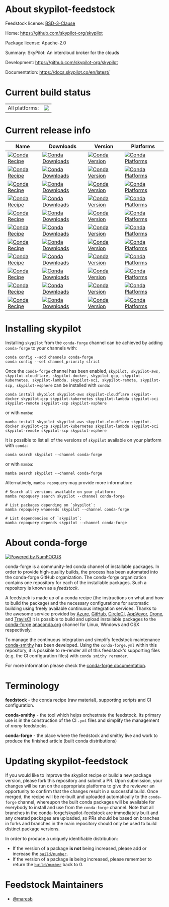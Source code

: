 About skypilot-feedstock
========================

Feedstock license: [BSD-3-Clause](https://github.com/conda-forge/skypilot-feedstock/blob/main/LICENSE.txt)

Home: https://github.com/skypilot-org/skypilot

Package license: Apache-2.0

Summary: SkyPilot: An intercloud broker for the clouds

Development: https://github.com/skypilot-org/skypilot

Documentation: https://docs.skypilot.co/en/latest/

Current build status
====================


<table><tr><td>All platforms:</td>
    <td>
      <a href="https://dev.azure.com/conda-forge/feedstock-builds/_build/latest?definitionId=24717&branchName=main">
        <img src="https://dev.azure.com/conda-forge/feedstock-builds/_apis/build/status/skypilot-feedstock?branchName=main">
      </a>
    </td>
  </tr>
</table>

Current release info
====================

| Name | Downloads | Version | Platforms |
| --- | --- | --- | --- |
| [![Conda Recipe](https://img.shields.io/badge/recipe-skypilot-green.svg)](https://anaconda.org/conda-forge/skypilot) | [![Conda Downloads](https://img.shields.io/conda/dn/conda-forge/skypilot.svg)](https://anaconda.org/conda-forge/skypilot) | [![Conda Version](https://img.shields.io/conda/vn/conda-forge/skypilot.svg)](https://anaconda.org/conda-forge/skypilot) | [![Conda Platforms](https://img.shields.io/conda/pn/conda-forge/skypilot.svg)](https://anaconda.org/conda-forge/skypilot) |
| [![Conda Recipe](https://img.shields.io/badge/recipe-skypilot--aws-green.svg)](https://anaconda.org/conda-forge/skypilot-aws) | [![Conda Downloads](https://img.shields.io/conda/dn/conda-forge/skypilot-aws.svg)](https://anaconda.org/conda-forge/skypilot-aws) | [![Conda Version](https://img.shields.io/conda/vn/conda-forge/skypilot-aws.svg)](https://anaconda.org/conda-forge/skypilot-aws) | [![Conda Platforms](https://img.shields.io/conda/pn/conda-forge/skypilot-aws.svg)](https://anaconda.org/conda-forge/skypilot-aws) |
| [![Conda Recipe](https://img.shields.io/badge/recipe-skypilot--cloudflare-green.svg)](https://anaconda.org/conda-forge/skypilot-cloudflare) | [![Conda Downloads](https://img.shields.io/conda/dn/conda-forge/skypilot-cloudflare.svg)](https://anaconda.org/conda-forge/skypilot-cloudflare) | [![Conda Version](https://img.shields.io/conda/vn/conda-forge/skypilot-cloudflare.svg)](https://anaconda.org/conda-forge/skypilot-cloudflare) | [![Conda Platforms](https://img.shields.io/conda/pn/conda-forge/skypilot-cloudflare.svg)](https://anaconda.org/conda-forge/skypilot-cloudflare) |
| [![Conda Recipe](https://img.shields.io/badge/recipe-skypilot--docker-green.svg)](https://anaconda.org/conda-forge/skypilot-docker) | [![Conda Downloads](https://img.shields.io/conda/dn/conda-forge/skypilot-docker.svg)](https://anaconda.org/conda-forge/skypilot-docker) | [![Conda Version](https://img.shields.io/conda/vn/conda-forge/skypilot-docker.svg)](https://anaconda.org/conda-forge/skypilot-docker) | [![Conda Platforms](https://img.shields.io/conda/pn/conda-forge/skypilot-docker.svg)](https://anaconda.org/conda-forge/skypilot-docker) |
| [![Conda Recipe](https://img.shields.io/badge/recipe-skypilot--gcp-green.svg)](https://anaconda.org/conda-forge/skypilot-gcp) | [![Conda Downloads](https://img.shields.io/conda/dn/conda-forge/skypilot-gcp.svg)](https://anaconda.org/conda-forge/skypilot-gcp) | [![Conda Version](https://img.shields.io/conda/vn/conda-forge/skypilot-gcp.svg)](https://anaconda.org/conda-forge/skypilot-gcp) | [![Conda Platforms](https://img.shields.io/conda/pn/conda-forge/skypilot-gcp.svg)](https://anaconda.org/conda-forge/skypilot-gcp) |
| [![Conda Recipe](https://img.shields.io/badge/recipe-skypilot--kubernetes-green.svg)](https://anaconda.org/conda-forge/skypilot-kubernetes) | [![Conda Downloads](https://img.shields.io/conda/dn/conda-forge/skypilot-kubernetes.svg)](https://anaconda.org/conda-forge/skypilot-kubernetes) | [![Conda Version](https://img.shields.io/conda/vn/conda-forge/skypilot-kubernetes.svg)](https://anaconda.org/conda-forge/skypilot-kubernetes) | [![Conda Platforms](https://img.shields.io/conda/pn/conda-forge/skypilot-kubernetes.svg)](https://anaconda.org/conda-forge/skypilot-kubernetes) |
| [![Conda Recipe](https://img.shields.io/badge/recipe-skypilot--lambda-green.svg)](https://anaconda.org/conda-forge/skypilot-lambda) | [![Conda Downloads](https://img.shields.io/conda/dn/conda-forge/skypilot-lambda.svg)](https://anaconda.org/conda-forge/skypilot-lambda) | [![Conda Version](https://img.shields.io/conda/vn/conda-forge/skypilot-lambda.svg)](https://anaconda.org/conda-forge/skypilot-lambda) | [![Conda Platforms](https://img.shields.io/conda/pn/conda-forge/skypilot-lambda.svg)](https://anaconda.org/conda-forge/skypilot-lambda) |
| [![Conda Recipe](https://img.shields.io/badge/recipe-skypilot--oci-green.svg)](https://anaconda.org/conda-forge/skypilot-oci) | [![Conda Downloads](https://img.shields.io/conda/dn/conda-forge/skypilot-oci.svg)](https://anaconda.org/conda-forge/skypilot-oci) | [![Conda Version](https://img.shields.io/conda/vn/conda-forge/skypilot-oci.svg)](https://anaconda.org/conda-forge/skypilot-oci) | [![Conda Platforms](https://img.shields.io/conda/pn/conda-forge/skypilot-oci.svg)](https://anaconda.org/conda-forge/skypilot-oci) |
| [![Conda Recipe](https://img.shields.io/badge/recipe-skypilot--remote-green.svg)](https://anaconda.org/conda-forge/skypilot-remote) | [![Conda Downloads](https://img.shields.io/conda/dn/conda-forge/skypilot-remote.svg)](https://anaconda.org/conda-forge/skypilot-remote) | [![Conda Version](https://img.shields.io/conda/vn/conda-forge/skypilot-remote.svg)](https://anaconda.org/conda-forge/skypilot-remote) | [![Conda Platforms](https://img.shields.io/conda/pn/conda-forge/skypilot-remote.svg)](https://anaconda.org/conda-forge/skypilot-remote) |
| [![Conda Recipe](https://img.shields.io/badge/recipe-skypilot--scp-green.svg)](https://anaconda.org/conda-forge/skypilot-scp) | [![Conda Downloads](https://img.shields.io/conda/dn/conda-forge/skypilot-scp.svg)](https://anaconda.org/conda-forge/skypilot-scp) | [![Conda Version](https://img.shields.io/conda/vn/conda-forge/skypilot-scp.svg)](https://anaconda.org/conda-forge/skypilot-scp) | [![Conda Platforms](https://img.shields.io/conda/pn/conda-forge/skypilot-scp.svg)](https://anaconda.org/conda-forge/skypilot-scp) |
| [![Conda Recipe](https://img.shields.io/badge/recipe-skypilot--vsphere-green.svg)](https://anaconda.org/conda-forge/skypilot-vsphere) | [![Conda Downloads](https://img.shields.io/conda/dn/conda-forge/skypilot-vsphere.svg)](https://anaconda.org/conda-forge/skypilot-vsphere) | [![Conda Version](https://img.shields.io/conda/vn/conda-forge/skypilot-vsphere.svg)](https://anaconda.org/conda-forge/skypilot-vsphere) | [![Conda Platforms](https://img.shields.io/conda/pn/conda-forge/skypilot-vsphere.svg)](https://anaconda.org/conda-forge/skypilot-vsphere) |

Installing skypilot
===================

Installing `skypilot` from the `conda-forge` channel can be achieved by adding `conda-forge` to your channels with:

```
conda config --add channels conda-forge
conda config --set channel_priority strict
```

Once the `conda-forge` channel has been enabled, `skypilot, skypilot-aws, skypilot-cloudflare, skypilot-docker, skypilot-gcp, skypilot-kubernetes, skypilot-lambda, skypilot-oci, skypilot-remote, skypilot-scp, skypilot-vsphere` can be installed with `conda`:

```
conda install skypilot skypilot-aws skypilot-cloudflare skypilot-docker skypilot-gcp skypilot-kubernetes skypilot-lambda skypilot-oci skypilot-remote skypilot-scp skypilot-vsphere
```

or with `mamba`:

```
mamba install skypilot skypilot-aws skypilot-cloudflare skypilot-docker skypilot-gcp skypilot-kubernetes skypilot-lambda skypilot-oci skypilot-remote skypilot-scp skypilot-vsphere
```

It is possible to list all of the versions of `skypilot` available on your platform with `conda`:

```
conda search skypilot --channel conda-forge
```

or with `mamba`:

```
mamba search skypilot --channel conda-forge
```

Alternatively, `mamba repoquery` may provide more information:

```
# Search all versions available on your platform:
mamba repoquery search skypilot --channel conda-forge

# List packages depending on `skypilot`:
mamba repoquery whoneeds skypilot --channel conda-forge

# List dependencies of `skypilot`:
mamba repoquery depends skypilot --channel conda-forge
```


About conda-forge
=================

[![Powered by
NumFOCUS](https://img.shields.io/badge/powered%20by-NumFOCUS-orange.svg?style=flat&colorA=E1523D&colorB=007D8A)](https://numfocus.org)

conda-forge is a community-led conda channel of installable packages.
In order to provide high-quality builds, the process has been automated into the
conda-forge GitHub organization. The conda-forge organization contains one repository
for each of the installable packages. Such a repository is known as a *feedstock*.

A feedstock is made up of a conda recipe (the instructions on what and how to build
the package) and the necessary configurations for automatic building using freely
available continuous integration services. Thanks to the awesome service provided by
[Azure](https://azure.microsoft.com/en-us/services/devops/), [GitHub](https://github.com/),
[CircleCI](https://circleci.com/), [AppVeyor](https://www.appveyor.com/),
[Drone](https://cloud.drone.io/welcome), and [TravisCI](https://travis-ci.com/)
it is possible to build and upload installable packages to the
[conda-forge](https://anaconda.org/conda-forge) [anaconda.org](https://anaconda.org/)
channel for Linux, Windows and OSX respectively.

To manage the continuous integration and simplify feedstock maintenance
[conda-smithy](https://github.com/conda-forge/conda-smithy) has been developed.
Using the ``conda-forge.yml`` within this repository, it is possible to re-render all of
this feedstock's supporting files (e.g. the CI configuration files) with ``conda smithy rerender``.

For more information please check the [conda-forge documentation](https://conda-forge.org/docs/).

Terminology
===========

**feedstock** - the conda recipe (raw material), supporting scripts and CI configuration.

**conda-smithy** - the tool which helps orchestrate the feedstock.
                   Its primary use is in the construction of the CI ``.yml`` files
                   and simplify the management of *many* feedstocks.

**conda-forge** - the place where the feedstock and smithy live and work to
                  produce the finished article (built conda distributions)


Updating skypilot-feedstock
===========================

If you would like to improve the skypilot recipe or build a new
package version, please fork this repository and submit a PR. Upon submission,
your changes will be run on the appropriate platforms to give the reviewer an
opportunity to confirm that the changes result in a successful build. Once
merged, the recipe will be re-built and uploaded automatically to the
`conda-forge` channel, whereupon the built conda packages will be available for
everybody to install and use from the `conda-forge` channel.
Note that all branches in the conda-forge/skypilot-feedstock are
immediately built and any created packages are uploaded, so PRs should be based
on branches in forks and branches in the main repository should only be used to
build distinct package versions.

In order to produce a uniquely identifiable distribution:
 * If the version of a package **is not** being increased, please add or increase
   the [``build/number``](https://docs.conda.io/projects/conda-build/en/latest/resources/define-metadata.html#build-number-and-string).
 * If the version of a package **is** being increased, please remember to return
   the [``build/number``](https://docs.conda.io/projects/conda-build/en/latest/resources/define-metadata.html#build-number-and-string)
   back to 0.

Feedstock Maintainers
=====================

* [@maresb](https://github.com/maresb/)

